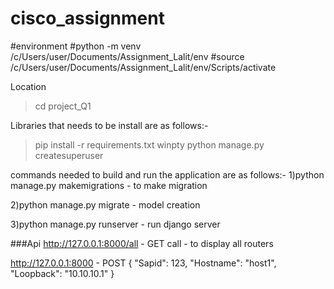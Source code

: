 # cisco_assignment

#environment
#python -m venv /c/Users/user/Documents/Assignment_Lalit/env
#source /c/Users/user/Documents/Assignment_Lalit/env/Scripts/activate

Location 
> cd project_Q1

Libraries that needs to be install are as follows:-
> pip install -r requirements.txt
> winpty python manage.py createsuperuser

commands needed to build and run the application are as follows:-
1)python manage.py makemigrations - to make migration

2)python manage.py migrate - model creation

3)python manage.py runserver - run django server

###Api
http://127.0.0.1:8000/all - GET call - to display all routers

http://127.0.0.1:8000 - POST
{
    "Sapid": 123,
    "Hostname": "host1",
    "Loopback": "10.10.10.1"
}